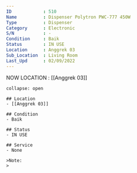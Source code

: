 ```yaml
---
ID            : 510
Name          : Dispenser Polytron PWC-777 450W
Type          : Dispenser
Category      : Electronic
S/N           : -
Condition     : Baik
Status        : IN USE
Location      : Anggrek 03
Sub_Location  : Living Room
Last_Upd      : 02/09/2022
---
```



NOW LOCATION : [[Anggrek 03]]

```ad-History
collapse: open

## Location
- [[Anggrek 03]]

## Condition
- Baik

## Status
- IN USE

## Service
- None

>Note:
>


```

